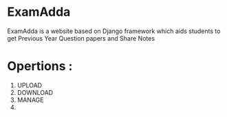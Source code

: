 # ExamAdda
ExamAdda is a website based on Django framework which aids students to get Previous Year Question papers and Share Notes

# Opertions : 
1. UPLOAD
2. DOWNLOAD
3. MANAGE
4.  
